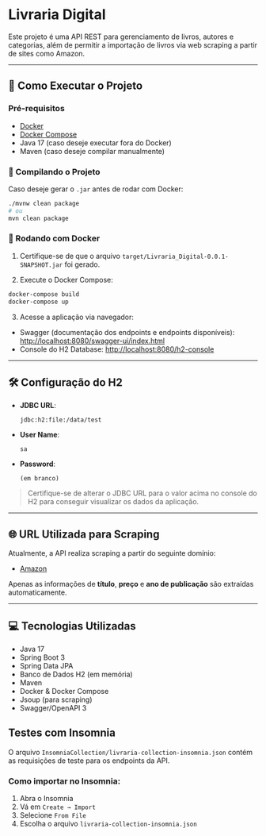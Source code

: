 # Livraria Digital

Este projeto é uma API REST para gerenciamento de livros, autores e categorias, além de permitir a importação de livros via web scraping a partir de sites como Amazon.

---

## 🚀 Como Executar o Projeto

### Pré-requisitos

* [Docker](https://www.docker.com/)
* [Docker Compose](https://docs.docker.com/compose/install/)
* Java 17 (caso deseje executar fora do Docker)
* Maven (caso deseje compilar manualmente)

### 🔧 Compilando o Projeto

Caso deseje gerar o `.jar` antes de rodar com Docker:

```bash
./mvnw clean package
# ou
mvn clean package
```

### 🐳 Rodando com Docker

1. Certifique-se de que o arquivo `target/Livraria_Digital-0.0.1-SNAPSHOT.jar` foi gerado.

2. Execute o Docker Compose:

```bash
docker-compose build
docker-compose up
```

3. Acesse a aplicação via navegador:

* Swagger (documentação dos endpoints e endpoints disponíveis): [http://localhost:8080/swagger-ui/index.html](http://localhost:8080/swagger-ui/index.html)
* Console do H2 Database: [http://localhost:8080/h2-console](http://localhost:8080/h2-console)

---

## 🛠️ Configuração do H2

* **JDBC URL**:

  ```
  jdbc:h2:file:/data/test
  ```
* **User Name**:

  ```
  sa
  ```
* **Password**:

  ```
  (em branco)
  ```

> Certifique-se de alterar o JDBC URL para o valor acima no console do H2 para conseguir visualizar os dados da aplicação.

---

## 🌐 URL Utilizada para Scraping

Atualmente, a API realiza scraping a partir do seguinte domínio:

* [Amazon](https://www.amazon.com.br)

Apenas as informações de **título**, **preço** e **ano de publicação** são extraídas automaticamente.

---

## 💻 Tecnologias Utilizadas

* Java 17
* Spring Boot 3
* Spring Data JPA
* Banco de Dados H2 (em memória)
* Maven
* Docker & Docker Compose
* Jsoup (para scraping)
* Swagger/OpenAPI 3

## Testes com Insomnia

O arquivo `InsomniaCollection/livraria-collection-insomnia.json` contém as requisições de teste para os endpoints da API.

### Como importar no Insomnia:
1. Abra o Insomnia
2. Vá em `Create → Import`
3. Selecione `From File`
4. Escolha o arquivo `livraria-collection-insomnia.json`
